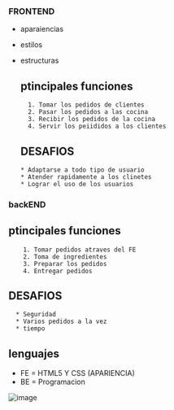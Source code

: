 

### FRONTEND


* aparaiencias
* estilos
* estructuras

  ## ptincipales funciones

        1. Tomar los pedidos de clientes
        2. Pasar los pedidos a las cocina
        3. Recibir los pedidos de la cocina
        4. Servir los peiididos a los clientes

  ## DESAFIOS
      * Adaptarse a todo tipo de usuario
      * Atender rapidamente a los clinetes
      * Lograr el uso de los usuarios

  
### backEND



  ## ptincipales funciones

        1. Tomar pedidos atraves del FE
        2. Toma de ingredientes
        3. Preparar los pedidos
        4. Entregar pedidos

  ## DESAFIOS
      * Seguridad
      * Varios pedidos a la vez
      * tiempo

## lenguajes 

* FE = HTML5 Y CSS (APARIENCIA)
* BE = Programacion 

![image](https://github.com/leoandyaz/DW/assets/133395965/4c5dfa66-c7c7-45aa-a4da-4e50113dbe4c)





